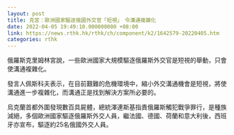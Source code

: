 ```yaml
---
layout: post
title: 克宮：歐洲國家驅逐俄國外交官「短視」　令溝通複雜化
date: 2022-04-05 19:49:10.000000000 +08:00
link: https://news.rthk.hk/rthk/ch/component/k2/1642579-20220405.htm
categories: rthk
---
```


俄羅斯克里姆林宮說，一些歐洲國家大規模驅逐俄羅斯外交官是短視的舉動，只會使溝通複雜化。

發言人佩斯科夫表示，在目前艱難的危機環境中，縮小外交溝通機會是短視，將使溝通進一步複雜化，而溝通正是找到解決方案所必要的。

烏克蘭首都外圍發現數百具屍體，總統澤連斯基指責俄羅斯觸犯戰爭罪行，是種族減絕，多個歐洲國家驅逐俄羅斯外交人員，繼法國、德國、荷蘭和意大利後，西班牙亦宣布，驅逐約25名俄國外交人員。
